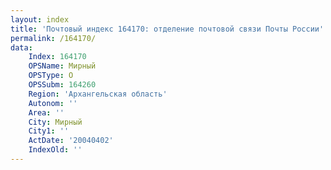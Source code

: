 ```yaml
---
layout: index
title: 'Почтовый индекс 164170: отделение почтовой связи Почты России'
permalink: /164170/
data:
    Index: 164170
    OPSName: Мирный
    OPSType: О
    OPSSubm: 164260
    Region: 'Архангельская область'
    Autonom: ''
    Area: ''
    City: Мирный
    City1: ''
    ActDate: '20040402'
    IndexOld: ''
---
```

